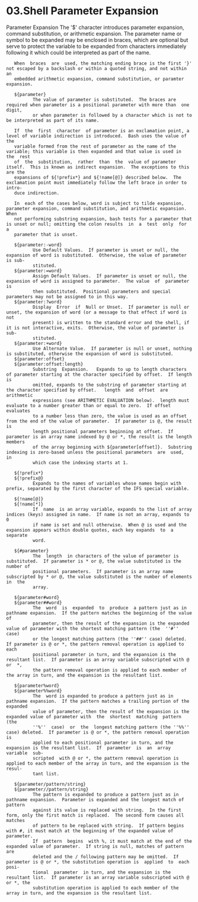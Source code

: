 # 03.Shell Parameter Expansion

   Parameter Expansion
       The  '$'  character  introduces  parameter  expansion,  command  substitution, or arithmetic expansion.  The parameter name or symbol to be expanded may be enclosed in braces, which are optional but serve to protect the variable to be expanded from characters immediately following it which could be interpreted as part of the name.

       When  braces  are  used, the matching ending brace is the first '}' not escaped by a backslash or within a quoted string, and not within an
       embedded arithmetic expansion, command substitution, or paramter expansion.

       ${parameter}
              The value of parameter is substituted.  The braces are required when parameter is a positional parameter with more than  one  digit,
              or when parameter is followed by a character which is not to be interpreted as part of its name.

       If  the  first  character  of parameter is an exclamation point, a level of variable indirection is introduced.  Bash uses the value of the
       variable formed from the rest of parameter as the name of the variable; this variable is then expanded and that value is used in  the  rest
       of  the  substitution,  rather  than  the  value of parameter itself.  This is known as indirect expansion.  The exceptions to this are the
       expansions of ${!prefix*} and ${!name[@]} described below.  The exclamation point must immediately follow the left brace in order to intro-
       duce indirection.

       In  each of the cases below, word is subject to tilde expansion, parameter expansion, command substitution, and arithmetic expansion.  When
       not performing substring expansion, bash tests for a parameter that is unset or null; omitting the colon results  in  a  test  only  for  a
       parameter that is unset.

       ${parameter:-word}
              Use Default Values.  If parameter is unset or null, the expansion of word is substituted.  Otherwise, the value of parameter is sub-
              stituted.
       ${parameter:=word}
              Assign Default Values.  If parameter is unset or null, the expansion of word is assigned to parameter.  The value  of  parameter  is
              then substituted.  Positional parameters and special parameters may not be assigned to in this way.
       ${parameter:?word}
              Display  Error  if  Null or Unset.  If parameter is null or unset, the expansion of word (or a message to that effect if word is not
              present) is written to the standard error and the shell, if it is not interactive, exits.  Otherwise, the value of parameter is sub-
              stituted.
       ${parameter:+word}
              Use Alternate Value.  If parameter is null or unset, nothing is substituted, otherwise the expansion of word is substituted.
       ${parameter:offset}
       ${parameter:offset:length}
              Substring  Expansion.   Expands to up to length characters of parameter starting at the character specified by offset.  If length is
              omitted, expands to the substring of parameter starting at the character specified by offset.   length  and  offset  are  arithmetic
              expressions (see ARITHMETIC EVALUATION below).  length must evaluate to a number greater than or equal to zero.  If offset evaluates
              to a number less than zero, the value is used as an offset from the end of the value of parameter.  If parameter is @, the result is
              length positional parameters beginning at offset.  If parameter is an array name indexed by @ or *, the result is the length members
              of the array beginning with ${parameter[offset]}.  Substring indexing is zero-based unless the positional parameters  are  used,  in
              which case the indexing starts at 1.

       ${!prefix*}
       ${!prefix@}
              Expands to the names of variables whose names begin with prefix, separated by the first character of the IFS special variable.

       ${!name[@]}
       ${!name[*]}
              If  name  is an array variable, expands to the list of array indices (keys) assigned in name.  If name is not an array, expands to 0
              if name is set and null otherwise.  When @ is used and the expansion appears within double quotes, each key expands  to  a  separate
              word.

       ${#parameter}
              The  length  in characters of the value of parameter is substituted.  If parameter is * or @, the value substituted is the number of
              positional parameters.  If parameter is an array name subscripted by * or @, the value substituted is the number of elements in  the
              array.

       ${parameter#word}
       ${parameter##word}
              The  word  is  expanded  to  produce  a pattern just as in pathname expansion.  If the pattern matches the beginning of the value of
              parameter, then the result of the expansion is the expanded value of parameter with the shortest matching pattern (the  ''#''  case)
              or the longest matching pattern (the ''##'' case) deleted.  If parameter is @ or *, the pattern removal operation is applied to each
              positional parameter in turn, and the expansion is the resultant list.  If parameter is an array variable subscripted with @  or  *,
              the pattern removal operation is applied to each member of the array in turn, and the expansion is the resultant list.

       ${parameter%word}
       ${parameter%%word}
              The  word is expanded to produce a pattern just as in pathname expansion.  If the pattern matches a trailing portion of the expanded
              value of parameter, then the result of the expansion is the expanded value of parameter with  the  shortest  matching  pattern  (the
              ''%''  case)  or  the  longest matching pattern (the ''%%'' case) deleted.  If parameter is @ or *, the pattern removal operation is
              applied to each positional parameter in turn, and the expansion is the resultant list.  If  parameter  is  an  array  variable  sub-
              scripted  with @ or *, the pattern removal operation is applied to each member of the array in turn, and the expansion is the resul-
              tant list.

       ${parameter/pattern/string}
       ${parameter//pattern/string}
              The pattern is expanded to produce a pattern just as in pathname expansion.  Parameter is expanded and the longest match of  pattern
              against its value is replaced with string.  In the first form, only the first match is replaced.  The second form causes all matches
              of pattern to be replaced with string.  If pattern begins with #, it must match at the beginning of the expanded value of parameter.
              If  pattern  begins  with %, it must match at the end of the expanded value of parameter.  If string is null, matches of pattern are
              deleted and the / following pattern may be omitted.  If parameter is @ or *, the substitution operation is  applied  to  each  posi-
              tional  parameter  in turn, and the expansion is the resultant list.  If parameter is an array variable subscripted with @ or *, the
              substitution operation is applied to each member of the array in turn, and the expansion is the resultant list.
